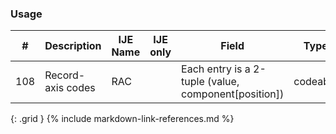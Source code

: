 ### Usage


| **#** |  **Description**   |  **IJE Name**   | IJE only |  **Field**  |  **Type**  | **Value Set**  |
| :---------: | ------------- | ------------ | :----------: |---------- | -------- | -------- |
| 108 | Record-axis codes | RAC| |Each entry is a 2-tuple (value, component[position]) | codeable | [ICD10VS] | 
{: .grid }
{% include markdown-link-references.md %}
